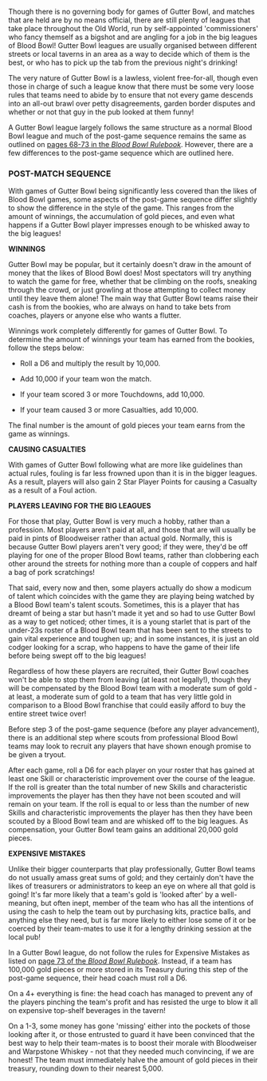 Though there is no governing body for games of Gutter Bowl, and matches that are held are by no means official, there are still plenty of leagues that take place throughout the Old World, run by self-appointed 'commissioners' who fancy themself as a bigshot and are angling for a job in the big leagues of Blood Bowl! Gutter Bowl leagues are usually organised between different streets or local taverns in an area as a way to decide which of them is the best, or who has to pick up the tab from the previous night's drinking!

The very nature of Gutter Bowl is a lawless, violent free-for-all, though even those in charge of such a league know that there must be some very loose rules that teams need to abide by to ensure that not every game descends into an all-out brawl over petty disagreements, garden border disputes and whether or not that guy in the pub looked at them funny!

A Gutter Bowl league largely follows the same structure as a normal Blood Bowl league and much of the post-game sequence remains the same as outlined on [pages 68-73 in the *Blood Bowl Rulebook*](../core_rules/post-game_sequence.md). However, there are a few differences to the post-game sequence which are outlined here.

### POST-MATCH SEQUENCE

With games of Gutter Bowl being significantly less covered than the likes of Blood Bowl games, some aspects of the post-game sequence differ slightly to show the difference in the style of the game. This ranges from the amount of winnings, the accumulation of gold pieces, and even what happens if a Gutter Bowl player impresses enough to be whisked away to the big leagues!

**WINNINGS**

Gutter Bowl may be popular, but it certainly doesn't draw in the amount of money that the likes of Blood Bowl does! Most spectators will try anything to watch the game for free, whether that be climbing on the roofs, sneaking through the crowd, or just growling at those attempting to collect money until they leave them alone! The main way that Gutter Bowl teams raise their cash is from the bookies, who are always on hand to take bets from coaches, players or anyone else who wants a flutter.

Winnings work completely differently for games of Gutter Bowl. To determine the amount of winnings your team has earned from the bookies, follow the steps below:

* Roll a D6 and multiply the result by 10,000.

* Add 10,000 if your team won the match.

* If your team scored 3 or more Touchdowns, add 10,000.

* If your team caused 3 or more Casualties, add 10,000.

The final number is the amount of gold pieces your team earns from the game as winnings.

**CAUSING CASUALTIES**

With games of Gutter Bowl following what are more like guidelines than actual rules, fouling is far less frowned upon than it is in the bigger  leagues. As a result, players will also gain 2 Star Player Points for causing a Casualty as a result of a Foul action.

**PLAYERS LEAVING FOR THE BIG LEAGUES**

For those that play, Gutter Bowl is very much a hobby, rather than a profession. Most players aren't paid at all, and those that are will usually be paid in pints of Bloodweiser rather than actual gold. Normally, this is because Gutter Bowl players aren't very good; if they were, they'd be off playing for one of the proper Blood Bowl teams, rather than clobbering each other around the streets for nothing more than a couple of coppers and half a bag of pork scratchings!

That said, every now and then, some players actually do show a modicum of talent which coincides with the game they are playing being watched by a Blood Bowl team's talent scouts. Sometimes, this is a player that has dreamt of being a star but hasn't made it yet and so had to use Gutter Bowl as a way to get noticed; other times, it is a young starlet that is part of the under-23s roster of a Blood Bowl team that has been sent to the streets to gain vital experience and toughen up; and in some instances, it is just an old codger looking for a scrap, who happens to have the game of their life before being swept off to the big leagues!

Regardless of how these players are recruited, their Gutter Bowl coaches won't be able to stop them from leaving (at least not legally!), though they will be compensated by the Blood Bowl team with a moderate sum of gold - at least, a moderate sum of gold to a team that has very little gold in comparison to a Blood Bowl franchise that could easily afford to buy the entire street twice over!

Before step 3 of the post-game sequence (before any player advancement), there is an additional step where scouts from professional Blood Bowl teams may look to recruit any players that have shown enough promise to be given a tryout.

After each game, roll a D6 for each player on your roster that has gained at least one Skill or characteristic improvement over the course of the league. If the roll is greater than the total number of new Skills and characteristic improvements the player has then they have not been scouted and will remain on your team. If the roll is equal to or less than the number of new Skills and characteristic improvements the player has then they have been scouted by a Blood Bowl team and are whisked off to the big leagues. As compensation, your Gutter Bowl team gains an additional 20,000 gold pieces. 


**EXPENSIVE MISTAKES**

Unlike their bigger counterparts that play professionally, Gutter Bowl teams do not usually amass great sums of gold; and they certainly don't have the likes of treasurers or administrators to keep an eye on where all that gold is going! It's far more likely that a team's gold is 'looked after' by a well-meaning, but often inept, member of the team who has all the intentions of using the cash to help the team out by purchasing kits, practice balls, and anything else they need, but is far more likely to either lose some of it or be coerced by their team-mates to use it for a lengthy drinking session at the local pub!

In a Gutter Bowl league, do not follow the rules for Expensive Mistakes as listed on [page 73 of the *Blood Bowl Rulebook*](../core_rules/post-game_sequence.md#5-expensive-mistakes). Instead, if a team has 100,000 gold pieces or more stored in its Treasury during this step of the post-game sequence, their head coach must roll a D6.

On a 4+ everything is fine: the head coach has managed to prevent any of the players pinching the team's profit and has resisted the urge to blow it all on expensive top-shelf beverages in the tavern!

On a 1-3, some money has gone 'missing' either into the pockets of those looking after it, or those entrusted to guard it have been convinced that the best way to help their team-mates is to boost their morale with Bloodweiser and Warpstone Whiskey - not that they needed much convincing, if we are honest! The team must immediately halve the amount of gold pieces in their treasury, rounding down to their nearest 5,000.

